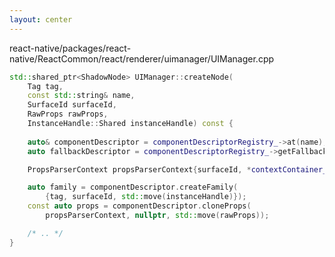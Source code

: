 ```yaml
---
layout: center
---
```


<div class="flex flex-col">

<p class="font-mono italic font-light text-sm color-white/75">
react-native/packages/react-native/ReactCommon/react/renderer/uimanager/UIManager.cpp
</p>

```cpp {all|5|5,15-16}
std::shared_ptr<ShadowNode> UIManager::createNode(
    Tag tag,
    const std::string& name,
    SurfaceId surfaceId,
    RawProps rawProps,
    InstanceHandle::Shared instanceHandle) const {
    
    auto& componentDescriptor = componentDescriptorRegistry_->at(name);
    auto fallbackDescriptor = componentDescriptorRegistry_->getFallbackComponentDescriptor();

    PropsParserContext propsParserContext{surfaceId, *contextContainer_.get()};

    auto family = componentDescriptor.createFamily(
        {tag, surfaceId, std::move(instanceHandle)});
    const auto props = componentDescriptor.cloneProps(
        propsParserContext, nullptr, std::move(rawProps));

    /* .. */
}
```

</div>